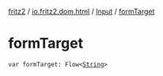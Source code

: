 [fritz2](../../index.md) / [io.fritz2.dom.html](../index.md) / [Input](index.md) / [formTarget](./form-target.md)

# formTarget

`var formTarget: Flow<`[`String`](https://kotlinlang.org/api/latest/jvm/stdlib/kotlin/-string/index.html)`>`